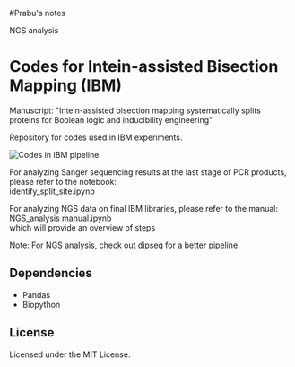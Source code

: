 #Prabu's notes

NGS analysis

# Codes for Intein-assisted Bisection Mapping (IBM) 

Manuscript: "Intein-assisted bisection mapping systematically splits proteins for Boolean logic and inducibility engineering"

Repository for codes used in IBM experiments. 

<img src="https://github.com/tyhho/IBM/blob/master/images/Github_Readme.png" alt="Codes in IBM pipeline">

For analyzing Sanger sequencing results at the last stage of PCR products, please refer to the notebook:  
identify_split_site.ipynb  

For analyzing NGS data on final IBM libraries, please refer to the manual:  
NGS_analysis manual.ipynb  
which will provide an overview of steps  

Note: For NGS analysis, check out [dipseq](https://github.com/SavageLab/dipseq) for a better pipeline.

## Dependencies

* Pandas
* Biopython

## License
Licensed under the MIT License.

